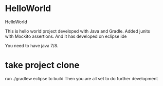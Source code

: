 # HelloWorld
HelloWorld

This is hello world project developed with Java and Gradle.
Added junits with Mockito assertions. And it has developed on eclipse ide

You need to have java 7/8.

# take project clone
run ./gradlew eclipse to build
Then you are all set to do further development




